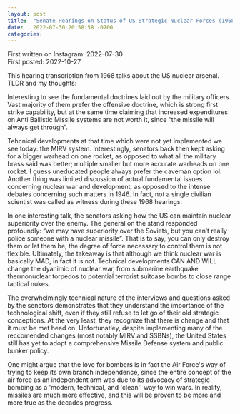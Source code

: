 ```yaml
---
layout: post
title:  "Senate Hearings on Status of US Strategic Nuclear Forces (1968)"
date:   2022-07-30 20:58:58 -0700
categories: 
---
```

First written on Instagram: 2022-07-30  
First posted: 2022-10-27

This hearing transcription from 1968 talks about the US nuclear arsenal. TLDR and my thoughts: 

Interesting to see the fundamental doctrines laid out by the military officers. Vast majority of them prefer the offensive doctrine, which is strong first strike capability, but at the same time claiming that increased expenditures on Anti Ballistic Missile systems are not worth it, since “the missile will always get through”.

Tehcnical developments at that time which were not yet implemented we see today: the MIRV system. Interestingly, senators back then kept asking for a bigger warhead on one rocket, as opposed to what all the military brass said was better; multiple smaller but more accurate warheads on one rocket. I guess uneducated people always prefer the caveman option lol. Another thing was limited discussion of actual fundamental issues concerning nuclear war and development, as opposed to the intense debates concerning such matters in 1946. In fact, not a single civilian scientist was called as witness during these 1968 hearings.

In one interesting talk, the senators asking how the US can maintain nuclear superiority over the enemy. The general on the stand responded profoundly: “we may have superiority over the Soviets, but you can’t really police someone with a nuclear missile”. That is to say, you can only destroy them or let them be, the degree of force necessary to control them is not flexible. Ultimately, the takeaway is that although we think nuclear war is basically MAD, in fact it is not. Technical developments CAN AND WILL change the dyanimic of nuclear war, from submarine earthquake thermonuclear torpedos to potential terrorist suitcase bombs to close range tactical nukes.

The overwhelmingly technical nature of the interviews and questions asked by the senators demonstrates that they understand the importance of the technological shift, even if they still refuse to let go of their old strategic conceptions. At the very least, they recognize that there is change and that it must be met head on. Unfortunatley, despite implementing many of the reccomended changes (most notably MIRV and SSBNs), the United States still has yet to adopt a comprehensive Missile Defense system and public bunker policy. 

One might argue that the love for bombers is in fact the Air Force's way of trying to keep its own branch independence, since the entire concept of the air force as an independent arm was due to its advocacy of strategic bombing as a 'modern, technical, and 'clean'' way to win wars. In reality, missiles are much more effective, and this will be proven to be more and more true as the decades progress. 